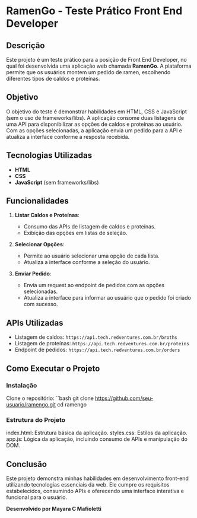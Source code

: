 # RamenGo - Teste Prático Front End Developer

## Descrição

Este projeto é um teste prático para a posição de Front End Developer, no qual foi desenvolvida uma aplicação web chamada **RamenGo**. A plataforma permite que os usuários montem um pedido de ramen, escolhendo diferentes tipos de caldos e proteínas.

## Objetivo

O objetivo do teste é demonstrar habilidades em HTML, CSS e JavaScript (sem o uso de frameworks/libs). A aplicação consome duas listagens de uma API para disponibilizar as opções de caldos e proteínas ao usuário. Com as opções selecionadas, a aplicação envia um pedido para a API e atualiza a interface conforme a resposta recebida.

## Tecnologias Utilizadas

- **HTML**
- **CSS**
- **JavaScript** (sem frameworks/libs)

## Funcionalidades

1. **Listar Caldos e Proteínas**:
   - Consumo das APIs de listagem de caldos e proteínas.
   - Exibição das opções em listas de seleção.

2. **Selecionar Opções**:
   - Permite ao usuário selecionar uma opção de cada lista.
   - Atualiza a interface conforme a seleção do usuário.

3. **Enviar Pedido**:
   - Envia um request ao endpoint de pedidos com as opções selecionadas.
   - Atualiza a interface para informar ao usuário que o pedido foi criado com sucesso.

## APIs Utilizadas

- Listagem de caldos: `https://api.tech.redventures.com.br/broths`
- Listagem de proteínas: `https://api.tech.redventures.com.br/proteins`
- Endpoint de pedidos: `https://api.tech.redventures.com.br/orders`

## Como Executar o Projeto

### Instalação
Clone o repositório:
   ``bash
   git clone https://github.com/seu-usuario/ramengo.git
   cd ramengo

### Estrutura do Projeto
index.html: Estrutura básica da aplicação.
styles.css: Estilos da aplicação.
app.js: Lógica da aplicação, incluindo consumo de APIs e manipulação do DOM.

## Conclusão

Este projeto demonstra minhas habilidades em desenvolvimento front-end utilizando tecnologias essenciais da web. Ele cumpre os requisitos estabelecidos, consumindo APIs e oferecendo uma interface interativa e funcional para o usuário.

**Desenvolvido por Mayara C Mafioletti**
